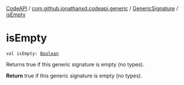 [CodeAPI](../../index.md) / [com.github.jonathanxd.codeapi.generic](../index.md) / [GenericSignature](index.md) / [isEmpty](.)

# isEmpty

`val isEmpty: `[`Boolean`](https://kotlinlang.org/api/latest/jvm/stdlib/kotlin/-boolean/index.html)

Returns true if this generic signature is empty (no types).

**Return**
true if this generic signature is empty (no types).

